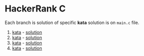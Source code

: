 # HackerRank C

Each branch is solution of specific **kata** solution is on `main.c` file.

1. [kata](https://www.hackerrank.com/challenges/hello-world-c/problem) - [solution](https://github.com/nicolaskruger/hackerhank_c/tree/001helloword)
2. [kata](https://www.hackerrank.com/challenges/playing-with-characters/problem) - [solution](https://github.com/nicolaskruger/hackerhank_c/tree/002playing_with_characters)
3. [kata](https://www.hackerrank.com/challenges/sum-numbers-c/problem) - [solution](https://github.com/nicolaskruger/hackerhank_c/tree/003SumAndDifferenceOfTwoNumbers)
4. [kata](https://www.hackerrank.com/challenges/functions-in-c/problem) - [solution](https://github.com/nicolaskruger/hackerhank_c/tree/004FunctionsInC)
